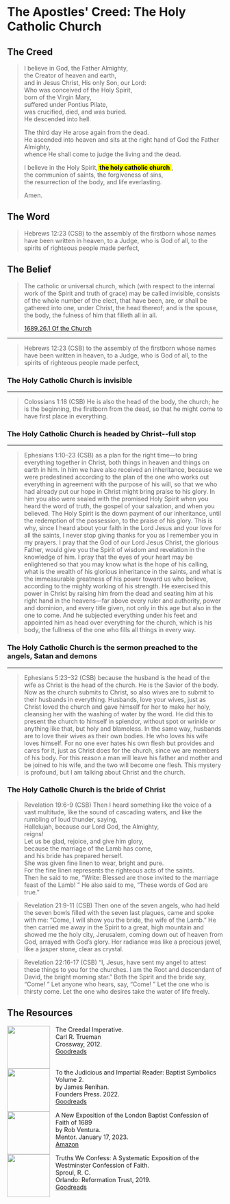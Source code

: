 # The Apostles' Creed: The Holy Catholic Church

<style>
bgy { 
  background-color: yellow;
  color: black;
  }
</style>

## The Creed

>I believe in God, the Father Almighty,  
>the Creator of heaven and earth,  
>and in Jesus Christ, His only Son, our Lord:  
>Who was conceived of the Holy Spirit,  
>born of the Virgin Mary,  
>suffered under Pontius Pilate,  
>was crucified, died, and was buried.  
>He descended into hell.  
>  
>The third day He arose again from the dead.  
>He ascended into heaven and sits at the right hand of God the Father Almighty,  
>whence He shall come to judge the living and the dead.  
>  
>I believe in the Holy Spirit,<bgy> **the holy catholic church** </bgy>,  
>the communion of saints, the forgiveness of sins,  
>the resurrection of the body, and life everlasting.  
>  
>Amen.

## The Word

>Hebrews 12:23 (CSB) to the assembly of the firstborn whose names have been written in heaven, to a Judge, who is God of all, to the spirits of righteous people made perfect,

## The Belief

>The catholic or universal church, which (with respect to the internal work of the Spirit and truth of grace) may be called invisible, consists of the whole number of the elect, that have been, are, or shall be gathered into one, under Christ, the head thereof; and is the spouse, the body, the fulness of him that filleth all in all.
>
>[1689.26.1 Of the Church](/posts/confession-1689/1689-0-working/#chapter-26-of-the-church)

---

>Hebrews 12:23 (CSB) to the assembly of the firstborn whose names have been written in heaven, to a Judge, who is God of all, to the spirits of righteous people made perfect,

### The Holy Catholic Church is invisible

---

>Colossians 1:18 (CSB) He is also the head of the body, the church; he is the beginning, the firstborn from the dead, so that he might come to have first place in everything.

### The Holy Catholic Church is headed by Christ--full stop

---

>Ephesians 1:10–23 (CSB) as a plan for the right time—to bring everything together in Christ, both things in heaven and things on earth in him. In him we have also received an inheritance, because we were predestined according to the plan of the one who works out everything in agreement with the purpose of his will, so that we who had already put our hope in Christ might bring praise to his glory. In him you also were sealed with the promised Holy Spirit when you heard the word of truth, the gospel of your salvation, and when you believed. The Holy Spirit is the down payment of our inheritance, until the redemption of the possession, to the praise of his glory. This is why, since I heard about your faith in the Lord Jesus and your love for all the saints, I never stop giving thanks for you as I remember you in my prayers. I pray that the God of our Lord Jesus Christ, the glorious Father, would give you the Spirit of wisdom and revelation in the knowledge of him. I pray that the eyes of your heart may be enlightened so that you may know what is the hope of his calling, what is the wealth of his glorious inheritance in the saints, and what is the immeasurable greatness of his power toward us who believe, according to the mighty working of his strength. He exercised this power in Christ by raising him from the dead and seating him at his right hand in the heavens—far above every ruler and authority, power and dominion, and every title given, not only in this age but also in the one to come. And he subjected everything under his feet and appointed him as head over everything for the church, which is his body, the fullness of the one who fills all things in every way.

### The Holy Catholic Church is the sermon preached to the angels, Satan and demons

---

>Ephesians 5:23–32 (CSB) because the husband is the head of the wife as Christ is the head of the church. He is the Savior of the body. Now as the church submits to Christ, so also wives are to submit to their husbands in everything. Husbands, love your wives, just as Christ loved the church and gave himself for her to make her holy, cleansing her with the washing of water by the word. He did this to present the church to himself in splendor, without spot or wrinkle or anything like that, but holy and blameless. In the same way, husbands are to love their wives as their own bodies. He who loves his wife loves himself. For no one ever hates his own flesh but provides and cares for it, just as Christ does for the church, since we are members of his body. For this reason a man will leave his father and mother and be joined to his wife, and the two will become one flesh. This mystery is profound, but I am talking about Christ and the church.

### The Holy Catholic Church is the bride of Christ

>Revelation 19:6-9 (CSB) Then I heard something like the voice of a vast multitude, like the sound of cascading waters, and like the rumbling of loud thunder, saying,  
>Hallelujah, because our Lord God, the Almighty,  
>reigns!  
>Let us be glad, rejoice, and give him glory,  
>because the marriage of the Lamb has come,  
>and his bride has prepared herself.  
>She was given fine linen to wear, bright and pure.  
>For the fine linen represents the righteous acts of the saints.  
>Then he said to me, “Write: Blessed are those invited to the marriage feast of the Lamb! ” He also said to me, “These words of God are true.”

>Revelation 21:9-11 (CSB) Then one of the seven angels, who had held the seven bowls filled with the seven last plagues, came and spoke with me: “Come, I will show you the bride, the wife of the Lamb.” He then carried me away in the Spirit to a great, high mountain and showed me the holy city, Jerusalem, coming down out of heaven from God, arrayed with God’s glory. Her radiance was like a precious jewel, like a jasper stone, clear as crystal.

>Revelation 22:16-17 (CSB) “I, Jesus, have sent my angel to attest these things to you for the churches. I am the Root and descendant of David, the bright morning star.” Both the Spirit and the bride say, “Come! ” Let anyone who hears, say, “Come! ” Let the one who is thirsty come. Let the one who desires take the water of life freely.

## The Resources

<img src="/images/book-creedal-imperative-trueman.jpg" align="left" width="100" style="padding-right: 10px" />The Creedal Imperative.  
Carl R. Trueman  
Crossway, 2012.  
[Goodreads](https://www.goodreads.com/book/show/14452976-the-creedal-imperative?ac=1&from_search=true&qid=GTaJVGWwOY&rank=1)

<p style="clear:both;">

<img src="/images/confession-1689-judacious-reader-renihan.png" align="left" width="100" style="padding-right: 10px" />To the Judicious and Impartial Reader: Baptist Symbolics Volume 2.  
by James Renihan.  
Founders Press. 2022.  
[Goodreads](https://www.goodreads.com/book/show/17867976-modern-exposition-of-the-1689-baptist-confession-of-faith)

<p style="clear:both;">

<img src="/images/confession-1689-new-exposition-ventura.jpg" align="left" width="100" style="padding-right: 10px" />A New Exposition of the London Baptist Confession of Faith of 1689    
by Rob Ventura.  
Mentor. January 17, 2023.  
[Amazon](https://www.amazon.com/Exposition-London-Baptist-Confession-Faith/dp/1527108902/ref=asc_df_1527108902/?tag=hyprod-20&linkCode=df0&hvadid=598295323603&hvpos=&hvnetw=g&hvrand=3877532160906942020&hvpone=&hvptwo=&hvqmt=&hvdev=c&hvdvcmdl=&hvlocint=&hvlocphy=9014286&hvtargid=pla-1722666080628&psc=1)

<p style="clear:both;">

<img src="/images/confession-wcf-truths-we-confess-sproul.jpg" align="left" width="100" style="padding-right: 10px" />Truths We Confess: A Systematic Exposition of the Westminster Confession of Faith.  
Sproul, R. C.    
Orlando: Reformation Trust, 2019.  
[Goodreads](https://www.goodreads.com/book/show/50024945-truths-we-confess?ac=1&from_search=true&qid=ssTkBgIFwE&rank=1)

<p style="clear:both;">
